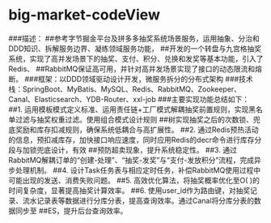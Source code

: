 # big-market-codeView
###描述：
##参考字节掘⾦平台及拼多多抽奖系统场景服务，运⽤抽象、分治和DDD知识、拆解服务边界、凝练领域服务功能，
##开发的⼀个转盘与九宫格抽奖系统，实现了⾼并发场景下的抽奖、⽀付、积分、兑换和发奖等基本功能，引⼊了Redis、
##RabbitMQ保证⾼可⽤，并针对⾼并发场景实现了接⼝的动态限流和熔断。
###框架：以DDD领域驱动设计开发，微服务拆分的分布式架构
###技术栈：SpringBoot、MyBatis、MySQL、Redis、RabbitMQ、Zookeeper、Canal、Elasticsearch、YDB-Router、xxl-job
###主要实现功能总结如下：
##1. 运⽤模板模式定义标准、运⽤责任链+⼯⼚模式解耦抽奖前置规则，实现⿊名单过滤与抽奖权重过滤。使⽤组合模式设计规则
##树实现抽奖之后的次数锁、兜底奖励和库存扣减规则，确保系统低耦合与⾼扩展性。
##2. 通过Redis预热活动的信息，预扣减库存，加快接⼝响应速度，同时应⽤Redis的decr命令进⾏库存分段与加锁兜底设计，有效
##预防超卖现象，提升系统稳定性。
##3. 通过RabbitMQ解耦订单的“创建-处理”、“抽奖-发奖”与“⽀付-发放积分”流程，完成异步处理机制。
##4. 设计Task任务表与相应定时任务，补偿RabbitMQ使⽤过程中可能出现的发送、消费失败问题。
##5. ⾼效优化算法，将抽奖概率优化⾄O( )的时间复杂度，显著提⾼抽奖计算效率。
##6. 使⽤user_id作为路由键，对抽奖记录、流⽔记录表等数据进⾏分库分表，提⾼查询效率。通过Canal将分库分表的数据同步⾄
##ES，提升后台查询效率。
